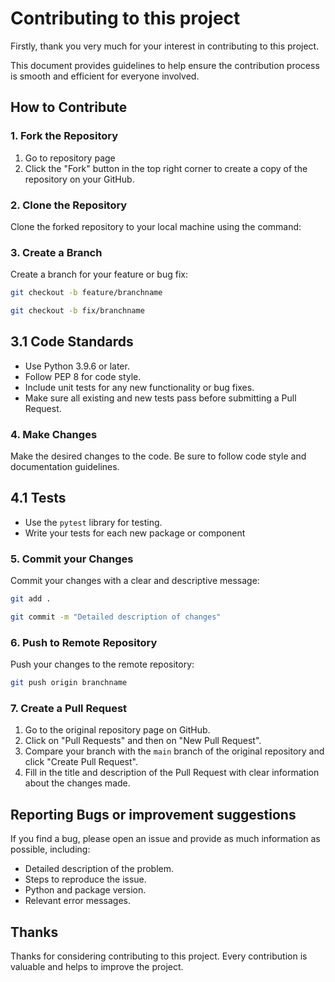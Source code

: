 # Contributing to this project

Firstly, thank you very much for your interest in contributing to this project.

This document provides guidelines to help ensure the contribution process is smooth and efficient for everyone involved.

## How to Contribute

### 1. Fork the Repository

1. Go to repository page
2. Click the "Fork" button in the top right corner to create a copy of the repository on your GitHub.

### 2. Clone the Repository

Clone the forked repository to your local machine using the command:

### 3. Create a Branch

Create a branch for your feature or bug fix:

```sh
git checkout -b feature/branchname
```

```sh
git checkout -b fix/branchname
```

## 3.1 Code Standards

- Use Python 3.9.6 or later.
- Follow PEP 8 for code style.
- Include unit tests for any new functionality or bug fixes.
- Make sure all existing and new tests pass before submitting a Pull Request.

### 4. Make Changes

Make the desired changes to the code. Be sure to follow code style and documentation guidelines.

## 4.1 Tests

- Use the `pytest` library for testing.
- Write your tests for each new package or component

### 5. Commit your Changes

Commit your changes with a clear and descriptive message:
```sh
git add .
```
```sh
git commit -m "Detailed description of changes"
```

### 6. Push to Remote Repository

Push your changes to the remote repository:

```sh
git push origin branchname
```

### 7. Create a Pull Request

1. Go to the original repository page on GitHub.
2. Click on "Pull Requests" and then on "New Pull Request".
3. Compare your branch with the `main` branch of the original repository and click "Create Pull Request".
4. Fill in the title and description of the Pull Request with clear information about the changes made.


## Reporting Bugs or improvement suggestions

If you find a bug, please open an issue and provide as much information as possible, including:

- Detailed description of the problem.
- Steps to reproduce the issue.
- Python and package version.
- Relevant error messages.

## Thanks

Thanks for considering contributing to this project. Every contribution is valuable and helps to improve the project.
